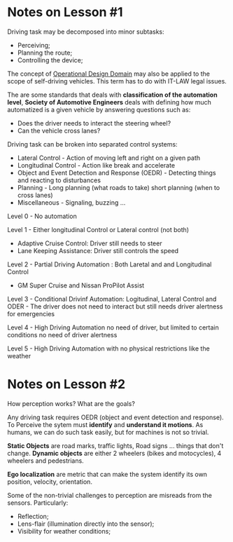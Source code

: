 # Notes on Lesson #1

Driving task may be decomposed into minor subtasks:
* Perceiving;
* Planning the route;
* Controlling the device;

The concept of [Operational Design Domain](https://www.autonomousvehicleinternational.com/news/connectivity/autonomous-vehicle-safety-standard-defines-operational-design-domain-for-avs.html)
may also be applied to the scope of self-driving vehicles. This term has to do
with IT-LAW legal issues. 

The are some standards that deals with **classification of the automation level**, 
**Society of Automotive Engineers** deals with defining how much automatized is a 
given vehicle by answering questions such as:
* Does the driver needs to interact the steering wheel?
* Can the vehicle cross lanes?

Driving task can be broken into separated control systems:
* Lateral Control - Action of moving left and right on a given path
* Longitudinal Control - Action like break and accelerate
* Object and Event Detection and Response (OEDR) - Detecting things and reacting to disturbances
* Planning - Long planning (what roads to take) short planning (when to cross lanes)
* Miscellaneous - Signaling, buzzing ...

Level 0 - No automation

Level 1 - Either longitudinal Control or Lateral control (not both)
* Adaptive Cruise Control: Driver still needs to steer
* Lane Keeping Assistance: Driver still controls the speed

Level 2 - Partial Driving Automation : Both Laretal and and Longitudinal Control
* GM Super Cruise and Nissan ProPilot Assist

Level 3 - Conditional Drivinf Automation: Logitudinal, Lateral Control and ODER - The
driver does not need to interact but still needs driver alertness for emergencies

Level 4 - High Driving Automation no need of driver, but limited to certain conditions 
no need of driver alertness

Level 5 - High Driving Automation with no physical restrictions like the weather


# Notes on Lesson #2
How perception works? What are the goals? 

Any driving task requires OEDR (object and event detection and response). To Perceive the sytem
must **identify** and **understand it motions**. As humans, we can do such task easily, but for
machines is not so trivial. 

**Static Objects** are road marks, traffic lights, Road signs ... things that don't change.
**Dynamic objects** are either 2 wheelers (bikes and motocycles), 4 wheelers and pedestrians.

**Ego localization** are metric that can make the system identify its own position, velocity,
orientation. 

Some of the non-trivial challenges to perception are misreads from the sensors. Particularly:
* Reflection;
* Lens-flair (illumination directly into the sensor);
* Visibility for weather conditions;
